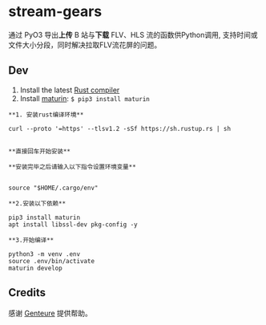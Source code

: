 # stream-gears

通过 PyO3 导出**上传** B 站与**下载** FLV、HLS 流的函数供Python调用,
支持时间或文件大小分段，同时解决拉取FLV流花屏的问题。

## Dev

1. Install the latest [Rust compiler](https://www.rust-lang.org/tools/install)
2. Install [maturin](https://maturin.rs/): `$ pip3 install maturin`

```shell
**1. 安装rust编译环境**

curl --proto '=https' --tlsv1.2 -sSf https://sh.rustup.rs | sh


**直接回车开始安装**

**安装完毕之后请输入以下指令设置环境变量**


source "$HOME/.cargo/env"

**2.安装以下依赖**

pip3 install maturin
apt install libssl-dev pkg-config -y

**3.开始编译**

python3 -m venv .env
source .env/bin/activate
maturin develop
```

## Credits

感谢 [Genteure](https://github.com/Genteure) 提供帮助。
